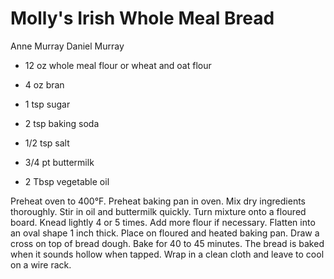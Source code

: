 # Molly's Irish Whole Meal Bread

Anne Murray
Daniel Murray

- 12 oz whole meal flour or wheat and oat flour
- 4 oz bran
- 1 tsp sugar

- 2 tsp baking soda
- 1/2 tsp salt
- 3/4 pt buttermilk
- 2 Tbsp vegetable oil

Preheat oven to 400°F. Preheat baking pan in oven. Mix dry ingredients thoroughly. Stir in oil and buttermilk quickly. Turn mixture onto a floured board. Knead lightly 4 or 5 times. Add more flour if necessary. Flatten into an oval shape 1 inch thick. Place on floured and heated baking pan.  Draw a cross on top of bread dough. Bake for 40 to 45 minutes. The bread is baked when it sounds hollow when tapped. Wrap in a clean cloth and leave to cool on a wire rack.